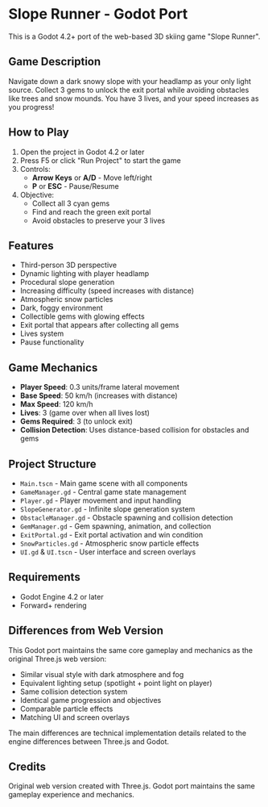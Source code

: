 # Slope Runner - Godot Port

This is a Godot 4.2+ port of the web-based 3D skiing game "Slope Runner".

## Game Description

Navigate down a dark snowy slope with your headlamp as your only light source. Collect 3 gems to unlock the exit portal while avoiding obstacles like trees and snow mounds. You have 3 lives, and your speed increases as you progress!

## How to Play

1. Open the project in Godot 4.2 or later
2. Press F5 or click "Run Project" to start the game
3. Controls:
   - **Arrow Keys** or **A/D** - Move left/right
   - **P** or **ESC** - Pause/Resume
4. Objective:
   - Collect all 3 cyan gems
   - Find and reach the green exit portal
   - Avoid obstacles to preserve your 3 lives

## Features

- Third-person 3D perspective
- Dynamic lighting with player headlamp
- Procedural slope generation
- Increasing difficulty (speed increases with distance)
- Atmospheric snow particles
- Dark, foggy environment
- Collectible gems with glowing effects
- Exit portal that appears after collecting all gems
- Lives system
- Pause functionality

## Game Mechanics

- **Player Speed**: 0.3 units/frame lateral movement
- **Base Speed**: 50 km/h (increases with distance)
- **Max Speed**: 120 km/h
- **Lives**: 3 (game over when all lives lost)
- **Gems Required**: 3 (to unlock exit)
- **Collision Detection**: Uses distance-based collision for obstacles and gems

## Project Structure

- `Main.tscn` - Main game scene with all components
- `GameManager.gd` - Central game state management
- `Player.gd` - Player movement and input handling
- `SlopeGenerator.gd` - Infinite slope generation system
- `ObstacleManager.gd` - Obstacle spawning and collision detection
- `GemManager.gd` - Gem spawning, animation, and collection
- `ExitPortal.gd` - Exit portal activation and win condition
- `SnowParticles.gd` - Atmospheric snow particle effects
- `UI.gd` & `UI.tscn` - User interface and screen overlays

## Requirements

- Godot Engine 4.2 or later
- Forward+ rendering

## Differences from Web Version

This Godot port maintains the same core gameplay and mechanics as the original Three.js web version:

- Similar visual style with dark atmosphere and fog
- Equivalent lighting setup (spotlight + point light on player)
- Same collision detection system
- Identical game progression and objectives
- Comparable particle effects
- Matching UI and screen overlays

The main differences are technical implementation details related to the engine differences between Three.js and Godot.

## Credits

Original web version created with Three.js.
Godot port maintains the same gameplay experience and mechanics.
